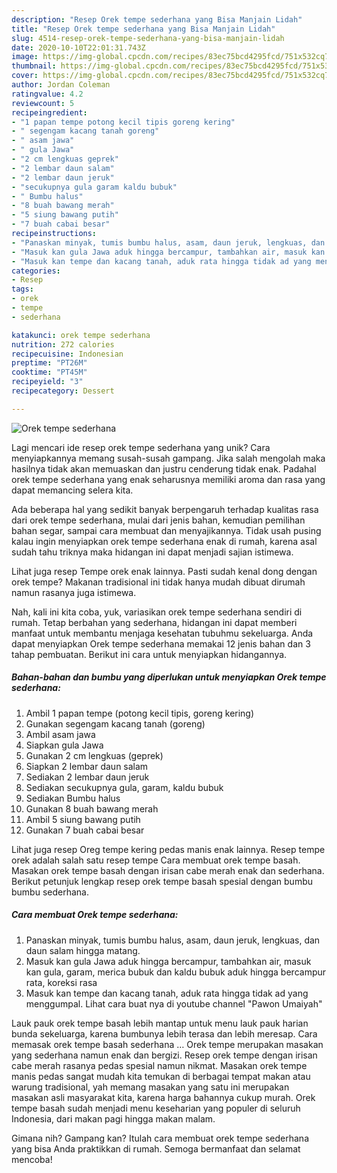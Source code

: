 ```yaml
---
description: "Resep Orek tempe sederhana yang Bisa Manjain Lidah"
title: "Resep Orek tempe sederhana yang Bisa Manjain Lidah"
slug: 4514-resep-orek-tempe-sederhana-yang-bisa-manjain-lidah
date: 2020-10-10T22:01:31.743Z
image: https://img-global.cpcdn.com/recipes/83ec75bcd4295fcd/751x532cq70/orek-tempe-sederhana-foto-resep-utama.jpg
thumbnail: https://img-global.cpcdn.com/recipes/83ec75bcd4295fcd/751x532cq70/orek-tempe-sederhana-foto-resep-utama.jpg
cover: https://img-global.cpcdn.com/recipes/83ec75bcd4295fcd/751x532cq70/orek-tempe-sederhana-foto-resep-utama.jpg
author: Jordan Coleman
ratingvalue: 4.2
reviewcount: 5
recipeingredient:
- "1 papan tempe potong kecil tipis goreng kering"
- " segengam kacang tanah goreng"
- " asam jawa"
- " gula Jawa"
- "2 cm lengkuas geprek"
- "2 lembar daun salam"
- "2 lembar daun jeruk"
- "secukupnya gula garam kaldu bubuk"
- " Bumbu halus"
- "8 buah bawang merah"
- "5 siung bawang putih"
- "7 buah cabai besar"
recipeinstructions:
- "Panaskan minyak, tumis bumbu halus, asam, daun jeruk, lengkuas, dan daun salam hingga matang."
- "Masuk kan gula Jawa aduk hingga bercampur, tambahkan air, masuk kan gula, garam, merica bubuk dan kaldu bubuk aduk hingga bercampur rata, koreksi rasa"
- "Masuk kan tempe dan kacang tanah, aduk rata hingga tidak ad yang menggumpal. Lihat cara buat nya di youtube channel &#34;Pawon Umaiyah&#34;"
categories:
- Resep
tags:
- orek
- tempe
- sederhana

katakunci: orek tempe sederhana 
nutrition: 272 calories
recipecuisine: Indonesian
preptime: "PT26M"
cooktime: "PT45M"
recipeyield: "3"
recipecategory: Dessert

---
```



![Orek tempe sederhana](https://img-global.cpcdn.com/recipes/83ec75bcd4295fcd/751x532cq70/orek-tempe-sederhana-foto-resep-utama.jpg)

Lagi mencari ide resep orek tempe sederhana yang unik? Cara menyiapkannya memang susah-susah gampang. Jika salah mengolah maka hasilnya tidak akan memuaskan dan justru cenderung tidak enak. Padahal orek tempe sederhana yang enak seharusnya memiliki aroma dan rasa yang dapat memancing selera kita.

Ada beberapa hal yang sedikit banyak berpengaruh terhadap kualitas rasa dari orek tempe sederhana, mulai dari jenis bahan, kemudian pemilihan bahan segar, sampai cara membuat dan menyajikannya. Tidak usah pusing kalau ingin menyiapkan orek tempe sederhana enak di rumah, karena asal sudah tahu triknya maka hidangan ini dapat menjadi sajian istimewa.

Lihat juga resep Tempe orek enak lainnya. Pasti sudah kenal dong dengan orek tempe? Makanan tradisional ini tidak hanya mudah dibuat dirumah namun rasanya juga istimewa.


Nah, kali ini kita coba, yuk, variasikan orek tempe sederhana sendiri di rumah. Tetap berbahan yang sederhana, hidangan ini dapat memberi manfaat untuk membantu menjaga kesehatan tubuhmu sekeluarga. Anda dapat menyiapkan Orek tempe sederhana memakai 12 jenis bahan dan 3 tahap pembuatan. Berikut ini cara untuk menyiapkan hidangannya.

<!--inarticleads1-->

##### Bahan-bahan dan bumbu yang diperlukan untuk menyiapkan Orek tempe sederhana:

1. Ambil 1 papan tempe (potong kecil tipis, goreng kering)
1. Gunakan  segengam kacang tanah (goreng)
1. Ambil  asam jawa
1. Siapkan  gula Jawa
1. Gunakan 2 cm lengkuas (geprek)
1. Siapkan 2 lembar daun salam
1. Sediakan 2 lembar daun jeruk
1. Sediakan secukupnya gula, garam, kaldu bubuk
1. Sediakan  Bumbu halus
1. Gunakan 8 buah bawang merah
1. Ambil 5 siung bawang putih
1. Gunakan 7 buah cabai besar


Lihat juga resep Oreg tempe kering pedas manis enak lainnya. Resep tempe orek adalah salah satu resep tempe Cara membuat orek tempe basah. Masakan orek tempe basah dengan irisan cabe merah enak dan sederhana. Berikut petunjuk lengkap resep orek tempe basah spesial dengan bumbu bumbu sederhana. 

<!--inarticleads2-->

##### Cara membuat Orek tempe sederhana:

1. Panaskan minyak, tumis bumbu halus, asam, daun jeruk, lengkuas, dan daun salam hingga matang.
1. Masuk kan gula Jawa aduk hingga bercampur, tambahkan air, masuk kan gula, garam, merica bubuk dan kaldu bubuk aduk hingga bercampur rata, koreksi rasa
1. Masuk kan tempe dan kacang tanah, aduk rata hingga tidak ad yang menggumpal. Lihat cara buat nya di youtube channel &#34;Pawon Umaiyah&#34;


Lauk pauk orek tempe basah lebih mantap untuk menu lauk pauk harian bunda sekeluarga, karena bumbunya lebih terasa dan lebih meresap. Cara memasak orek tempe basah sederhana … Orek tempe merupakan masakan yang sederhana namun enak dan bergizi. Resep orek tempe dengan irisan cabe merah rasanya pedas spesial namun nikmat. Masakan orek tempe manis pedas sangat mudah kita temukan di berbagai tempat makan atau warung tradisional, yah memang masakan yang satu ini merupakan masakan asli masyarakat kita, karena harga bahannya cukup murah. Orek tempe basah sudah menjadi menu keseharian yang populer di seluruh Indonesia, dari makan pagi hingga makan malam. 

Gimana nih? Gampang kan? Itulah cara membuat orek tempe sederhana yang bisa Anda praktikkan di rumah. Semoga bermanfaat dan selamat mencoba!
